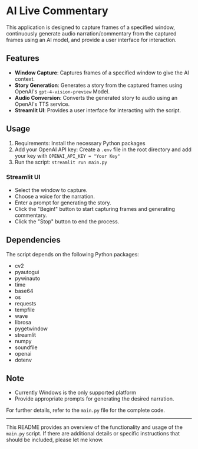 # AI Live Commentary

This application is designed to capture frames of a specified window, continuously generate audio narration/commentary from the captured frames using an AI model, and provide a user interface for interaction.

## Features
- **Window Capture**: Captures frames of a specified window to give the AI context.
- **Story Generation**: Generates a story from the captured frames using OpenAI's `gpt-4-vision-preview` Model.
- **Audio Conversion**: Converts the generated story to audio using an OpenAI's TTS service.
- **Streamlit UI**: Provides a user interface for interacting with the script.

## Usage
1. Requirements: Install the necessary Python packages
2. Add your OpenAI API key: Create a `.env` file in the root directory and add your key with `OPENAI_API_KEY = "Your Key"`
3. Run the script: `streamlit run main.py`

### Streamlit UI
- Select the window to capture.
- Choose a voice for the narration.
- Enter a prompt for generating the story.
- Click the "Begin!" button to start capturing frames and generating commentary.
- Click the "Stop" button to end the process.

## Dependencies
The script depends on the following Python packages:
- cv2
- pyautogui
- pywinauto
- time
- base64
- os
- requests
- tempfile
- wave
- librosa
- pygetwindow
- streamlit
- numpy
- soundfile
- openai
- dotenv

## Note
- Currently Windows is the only supported platform
- Provide appropriate prompts for generating the desired narration.

For further details, refer to the `main.py` file for the complete code.

---

This README provides an overview of the functionality and usage of the `main.py` script. If there are additional details or specific instructions that should be included, please let me know.
